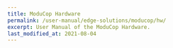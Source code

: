 ```yaml
---
title: ModuCop Hardware
permalink: /user-manual/edge-solutions/moducop/hw/
excerpt: User Manual of the ModuCop Hardware.
last_modified_at: 2021-08-04
---
```

